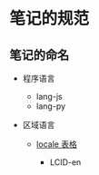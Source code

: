 # 笔记的规范

## 笔记的命名

- 程序语言

  - lang-js
  - lang-py

- 区域语言

  - [locale 表格](https://www.science.co.il/language/Locale-codes.php)

    - LCID-en
